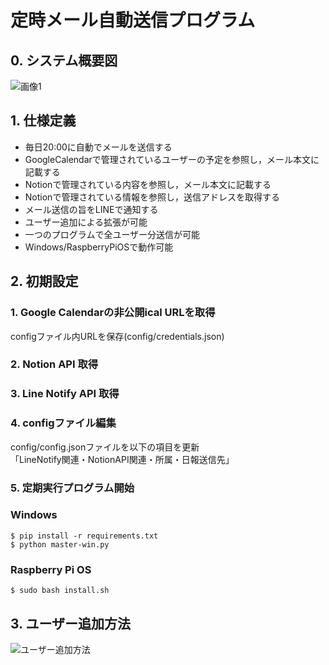 # 定時メール自動送信プログラム
## 0. システム概要図
![画像1](https://github.com/haradakaito/Automatic_Email_Sending/assets/75819611/6d277790-c7c0-4ecf-a486-e532dde7f4d6)



## 1. 仕様定義
- 毎日20:00に自動でメールを送信する
- GoogleCalendarで管理されているユーザーの予定を参照し，メール本文に記載する
- Notionで管理されている内容を参照し，メール本文に記載する
- Notionで管理されている情報を参照し，送信アドレスを取得する
- メール送信の旨をLINEで通知する
- ユーザー追加による拡張が可能
- 一つのプログラムで全ユーザー分送信が可能
- Windows/RaspberryPiOSで動作可能
## 2. 初期設定

### 1. Google Calendarの非公開ical URLを取得  
configファイル内URLを保存(config/credentials.json)
### 2. Notion API 取得  
### 3. Line Notify API 取得  
### 4. configファイル編集  
config/config.jsonファイルを以下の項目を更新  
「LineNotify関連・NotionAPI関連・所属・日報送信先」

### 5. 定期実行プログラム開始
###  Windows
```
$ pip install -r requirements.txt
$ python master-win.py
```
### Raspberry Pi OS
```
$ sudo bash install.sh
```

## 3. ユーザー追加方法
![ユーザー追加方法](https://github.com/haradakaito/Automatic_Email_Sending/assets/75819611/2e5bba75-fbf8-439d-8d94-368556518977)